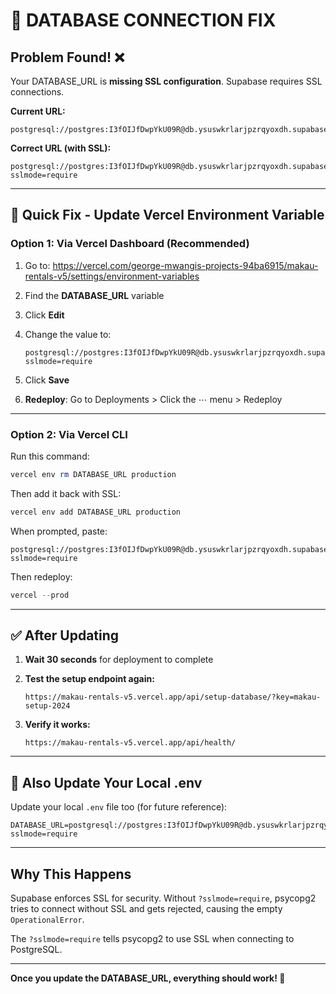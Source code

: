 # 🔧 DATABASE CONNECTION FIX

## Problem Found! ❌

Your DATABASE_URL is **missing SSL configuration**. Supabase requires SSL connections.

**Current URL:**
```
postgresql://postgres:I3fOIJfDwpYkU09R@db.ysuswkrlarjpzrqyoxdh.supabase.co:5432/postgres
```

**Correct URL (with SSL):**
```
postgresql://postgres:I3fOIJfDwpYkU09R@db.ysuswkrlarjpzrqyoxdh.supabase.co:5432/postgres?sslmode=require
```

---

## 🎯 Quick Fix - Update Vercel Environment Variable

### Option 1: Via Vercel Dashboard (Recommended)

1. Go to: https://vercel.com/george-mwangis-projects-94ba6915/makau-rentals-v5/settings/environment-variables

2. Find the **DATABASE_URL** variable

3. Click **Edit**

4. Change the value to:
   ```
   postgresql://postgres:I3fOIJfDwpYkU09R@db.ysuswkrlarjpzrqyoxdh.supabase.co:5432/postgres?sslmode=require
   ```

5. Click **Save**

6. **Redeploy**: Go to Deployments > Click the ⋯ menu > Redeploy

---

### Option 2: Via Vercel CLI

Run this command:

```powershell
vercel env rm DATABASE_URL production
```

Then add it back with SSL:

```powershell
vercel env add DATABASE_URL production
```

When prompted, paste:
```
postgresql://postgres:I3fOIJfDwpYkU09R@db.ysuswkrlarjpzrqyoxdh.supabase.co:5432/postgres?sslmode=require
```

Then redeploy:
```powershell
vercel --prod
```

---

## ✅ After Updating

1. **Wait 30 seconds** for deployment to complete

2. **Test the setup endpoint again:**
   ```
   https://makau-rentals-v5.vercel.app/api/setup-database/?key=makau-setup-2024
   ```

3. **Verify it works:**
   ```
   https://makau-rentals-v5.vercel.app/api/health/
   ```

---

## 📝 Also Update Your Local .env

Update your local `.env` file too (for future reference):

```env
DATABASE_URL=postgresql://postgres:I3fOIJfDwpYkU09R@db.ysuswkrlarjpzrqyoxdh.supabase.co:5432/postgres?sslmode=require
```

---

## Why This Happens

Supabase enforces SSL for security. Without `?sslmode=require`, psycopg2 tries to connect without SSL and gets rejected, causing the empty `OperationalError`.

The `?sslmode=require` tells psycopg2 to use SSL when connecting to PostgreSQL.

---

**Once you update the DATABASE_URL, everything should work! 🎉**
